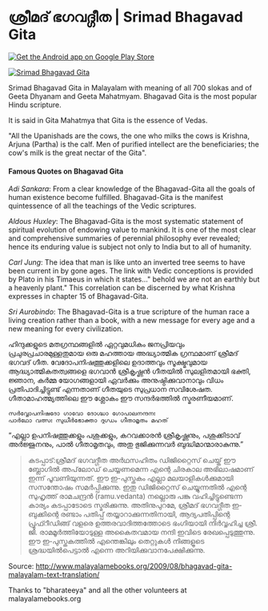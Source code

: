 ശ്രീമദ് ഭഗവദ്ഗീത | Srimad Bhagavad Gita
==============

[![Get the Android app on Google Play Store](http://developer.android.com/images/brand/en_app_rgb_wo_60.png)](https://play.google.com/store/apps/details?id=com.floydpink.android.bhagavadgita)

[![Srimad Bhagavad Gita](http://floydpink.github.io/BhagavadGita/images/graphic.png)](http://floydpink.github.io/BhagavadGita/)

Srimad Bhagavad Gita in Malayalam with meaning of all 700 slokas and of Geeta Dhyanam and Geeta Mahatmyam. Bhagavad Gita is the most popular Hindu scripture. 

It is said in Gita Mahatmya that Gita is the essence of Vedas.

"All the Upanishads are the cows, the one who milks the cows is Krishna, Arjuna (Partha) is the calf. Men of purified intellect are the beneficiaries; the cow's milk is the great nectar of the Gita".

#### Famous Quotes on Bhagavad Gita

*Adi Sankara*: From a clear knowledge of the Bhagavad-Gita all the goals of human existence become fulfilled. Bhagavad-Gita is the manifest quintessence of all the teachings of the Vedic scriptures.

*Aldous Huxley*: The Bhagavad-Gita is the most systematic statement of spiritual evolution of endowing value to mankind. It is one of the most clear and comprehensive summaries of perennial philosophy ever revealed; hence its enduring value is subject not only to India but to all of humanity.

*Carl Jung*: The idea that man is like unto an inverted tree seems to have been current in by gone ages. The link with Vedic conceptions is provided by Plato in his Timaeus in which it states..." behold we are not an earthly but a heavenly plant." This correlation can be discerned by what Krishna expresses in chapter 15 of Bhagavad-Gita.

*Sri Aurobindo*: The Bhagavad-Gita is a true scripture of the human race a living creation rather than a book, with a new message for every age and a new meaning for every civilization.

ഹിന്ദുക്കളുടെ മതഗ്രന്ഥങ്ങളില്‍ ഏറ്റവുമധികം ജനപ്രിയവും പ്രചുരപ്രചാരമുള്ളതുമായ ഒരു മഹത്തായ അദ്ധ്യാത്മിക ഗ്രന്ഥമാണ് ശ്രീമദ് ഭഗവദ് ഗീത. വേദോപനിഷത്തുക്കളിലെ ഉദാത്തവും സൂക്ഷ്മവുമായ ആദ്ധ്യാത്മികതത്വങ്ങളെ ഭഗവാന്‍ ശ്രീകൃഷ്ണന്‍ ഗീതയില്‍ സുലളിതമായി ഭക്തി, ജ്ഞാന, കര്‍മ്മ യോഗങ്ങളായി ഏവര്‍ക്കും അനുഷ്ഠിക്കുവാനാവും വിധം പ്രതിപാദിച്ചിട്ടുണ്ട് എന്നതാണ് ഗീതയുടെ സുപ്രധാന സവിശേഷത. ഗീതാമാഹത്മ്യത്തിലെ ഈ ശ്ലോകം ഈ സന്ദര്‍ഭത്തില്‍ സ്മരണീയമാണ്.
```
സര്‍വ്വോപനിഷദോ ഗാവോ ദോഗ്ദ്ധാ ഗോപാലനന്ദനഃ
പാര്‍ഥോ വത്സഃ സുധീര്‍ഭോക്താ ദുഗ്ധം ഗീതാമൃതം മഹത്
```
“എല്ലാ ഉപനിഷത്തുക്കളും പശുക്കളും, കറവക്കാരന്‍ ശ്രീകൃഷ്ണനും, പശുക്കിടാവ് അര്‍ജ്ജുനനും, പാല്‍ ഗീതാമൃതവും, അതു ഭുജിക്കുന്നവര്‍ ബുദ്ധിമാന്മാരാകുന്നു.”

> കടപ്പാട്:ശ്രീമദ് ഭഗവദ്ഗീത അര്‍ഥസഹിതം ഡിജിറ്റൈസ് ചെയ്ത് ഈ ബ്ലോഗില്‍ അപ്‌ലോഡ് ചെയ്യണമെന്ന എന്റെ ചിരകാല അഭിലാഷമാണ് ഇന്ന് പൂവണിയുന്നത്. ഈ ഇ-പുസ്തകം എല്ലാ മലയാളികള്‍ക്കുമായി സസന്തോഷം സമര്‍പ്പിക്കുന്നു. ഇതു ഡിജിറ്റൈസ് ചെയ്യുന്നതില്‍ എന്റെ സുഹൃത്ത് രാമചന്ദ്രന്‍ (ramu.vedanta) നല്ലൊരു പങ്കു വഹിച്ചിട്ടുണ്ടെന്ന കാര്യം കടപ്പാടോടെ സ്മരിക്കുന്നു. അതിനുപുറമേ, ശ്രീമദ് ഭഗവദ്ഗീത ഇ-ബുക്കിന്റെ രണ്ടാം പതിപ്പ് തയ്യാറാക്കുന്നതിനായി, ആദ്യപതിപ്പിന്റെ പ്രൂഫ്റീഡിങ്ങ് വളരെ ഉത്തരവാദിത്തത്തോടെ ഭംഗിയായി നിര്‍വ്വഹിച്ച ശ്രീ. ജി. രാമമൂര്‍ത്തിയോടുള്ള അകൈതവമായ നന്ദി ഇവിടെ രേഖപ്പെടുത്തുന്നു.
> ഈ ഇ-പുസ്തകത്തില്‍ എന്തെങ്കിലും തെറ്റുകള്‍ നിങ്ങളൂടെ ശ്രദ്ധയില്‍പെട്ടാല്‍ എന്നെ അറിയിക്കുവാനപേക്ഷിക്കുന്നു.

Source: 
http://www.malayalamebooks.org/2009/08/bhagavad-gita-malayalam-text-translation/

Thanks to "bharateeya" and all the other volunteers at malayalamebooks.org
